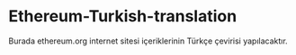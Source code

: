 # Ethereum-Turkish-translation
Burada ethereum.org internet sitesi içeriklerinin Türkçe çevirisi yapılacaktır.

